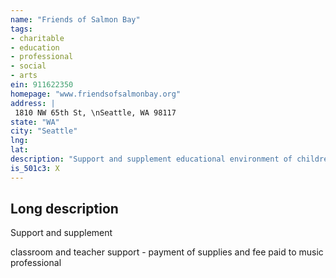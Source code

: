```yaml
---
name: "Friends of Salmon Bay"
tags:
- charitable
- education
- professional
- social
- arts
ein: 911622350
homepage: "www.friendsofsalmonbay.org"
address: |
 1810 NW 65th St, \nSeattle, WA 98117
state: "WA"
city: "Seattle"
lng: 
lat: 
description: "Support and supplement educational environment of children attending salmon bay k-8 school. "
is_501c3: X
---
```


## Long description

Support and supplement
  
  classroom and teacher support - payment of supplies and fee paid to music professional
